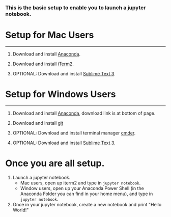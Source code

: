### This is the basic setup to enable you to launch a jupyter notebook.

# Setup for Mac Users
---
1. Download and install [Anaconda](https://www.anaconda.com/products/individual).

2. Download and install [iTerm2](https://iterm2.com/downloads.html).

3. OPTIONAL: Download and install [Sublime Text 3](https://www.sublimetext.com/3).


# Setup for Windows Users
---

1. Download and install [Anaconda](https://www.anaconda.com/products/individual), download link is at bottom of page.

2. Download and install [git](https://git-scm.com/download/win)

3. OPTIONAL: Download and install terminal manager [cmder](https://cmder.net//).

4. OPTIONAL: Download and install [Sublime Text 3](https://www.sublimetext.com/3).


# Once you are all setup.
1. Launch a jupyter notebook.
	* Mac users, open up iterm2 and type in `jupyter notebook`.
	* Window users, open up your Anaconda Power Shell (in the Anaconda Folder you can find in your home menu), and type in `jupyter notebook`.
2.  Once in your jupyter notebook, create a new notebook and print "Hello World!"